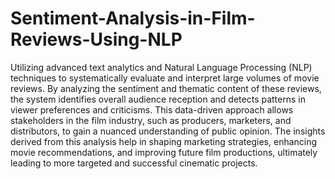# Sentiment-Analysis-in-Film-Reviews-Using-NLP

Utilizing advanced text analytics and Natural Language Processing (NLP) techniques to systematically evaluate and interpret large volumes of movie reviews. By analyzing the sentiment and thematic content of these reviews, the system identifies overall audience reception and detects patterns in viewer preferences and criticisms. This data-driven approach allows stakeholders in the film industry, such as producers, marketers, and distributors, to gain a nuanced understanding of public opinion. The insights derived from this analysis help in shaping marketing strategies, enhancing movie recommendations, and improving future film productions, ultimately leading to more targeted and successful cinematic projects.
